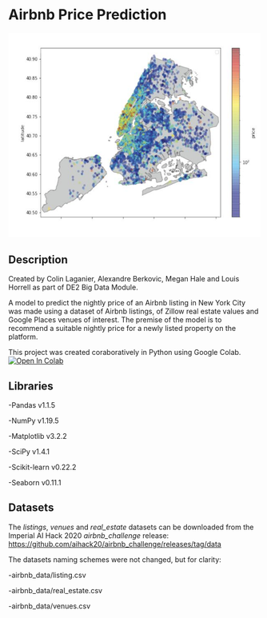 # Airbnb Price Prediction

![AirbnMap](./Images/airbnb_map_nyc.jpg)

## Description

Created by Colin Laganier, Alexandre Berkovic, Megan Hale and Louis Horrell as part of DE2 Big Data Module.

A model to predict the nightly price of an Airbnb listing in New York City was made using a dataset of Airbnb listings, of Zillow real estate values and Google Places venues of interest. The premise of the model is to recommend a suitable nightly price for a newly listed property on the platform.

This project was created coraboratively in Python using Google Colab.
[![Open In Colab](https://colab.research.google.com/assets/colab-badge.svg)](https://colab.research.google.com/github/colin-lag/Airbnb-Big-Data/blob/master/Airbnb_challenge.ipynb)

## Libraries

-Pandas v1.1.5

-NumPy v1.19.5

-Matplotlib v3.2.2

-SciPy v1.4.1

-Scikit-learn v0.22.2

-Seaborn v0.11.1

## Datasets

The _listings_, _venues_ and _real_estate_ datasets can be downloaded from the Imperial AI Hack 2020 _airbnb_challenge_ release: https://github.com/aihack20/airbnb_challenge/releases/tag/data

The datasets naming schemes were not changed, but for clarity:

-airbnb_data/listing.csv

-airbnb_data/real_estate.csv

-airbnb_data/venues.csv
